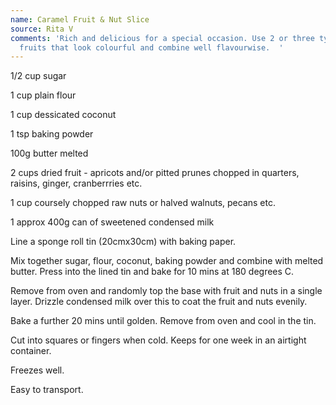 ```yaml
---
name: Caramel Fruit & Nut Slice
source: Rita V
comments: 'Rich and delicious for a special occasion. Use 2 or three types of dried
  fruits that look colourful and combine well flavourwise.  '
---
```


1/2 cup sugar

1 cup plain flour

1 cup dessicated coconut

1 tsp baking powder

100g butter melted

2 cups dried fruit - apricots and/or pitted prunes chopped in quarters, raisins, ginger, cranberrries  etc.

1 cup coursely chopped raw nuts or halved walnuts, pecans etc.

1 approx 400g can of sweetened condensed milk

Line a sponge roll tin (20cmx30cm) with baking paper.

Mix together sugar, flour, coconut, baking powder and combine with melted butter. Press into the lined tin and bake for 10 mins at 180 degrees C.

Remove from oven and randomly top the base with fruit and nuts in a single layer.  Drizzle condensed milk over this to coat the fruit and nuts evenily.

Bake a further 20 mins until golden.  Remove from oven and cool in the tin.  

Cut into squares or fingers when cold.  Keeps for one week in an airtight container.  

Freezes well.  

Easy to transport.

